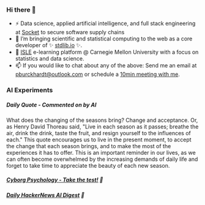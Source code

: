 ### Hi there 👋

-   ⚡ Data science, applied artificial intelligence, and full stack engineering at [Socket](https://socket.dev) to secure software supply chains
-   🔭 I’m bringing scientific and statistical computing to the web as a core developer of ✨ [stdlib.io](https://stdlib.io) ✨.
-   📖 [ISLE](https://stat.cmu.edu/isle) e-learning platform @ Carnegie Mellon University with a focus on statistics and data science.
-   📫 If you would like to chat about any of the above: Send me an email at [pburckhardt@outlook.com](mailto:pburckhardt@outlook.com) or schedule a [10min meeting with me](https://cal.com/philipp-burckhardt/10min).

### AI Experiments

##### Daily Quote - Commented on by AI

<!-- <quote> -->

What does the changing of the seasons bring? Change and acceptance. Or, as Henry David Thoreau said, "Live in each season as it passes; breathe the air, drink the drink, taste the fruit, and resign yourself to the influences of each." This quote encourages us to live in the present moment, to accept the change that each season brings, and to make the most of the experiences it has to offer. This is an important reminder in our lives, as we can often become overwhelmed by the increasing demands of daily life and forget to take time to appreciate the beauty of each new season.

<!-- </quote> -->

##### [Cyborg Psychology - Take the test!](http://cyborg-psychology.com/) 🚀 
##### [Daily HackerNews AI Digest](https://ai-digest.vercel.app/) :brain:
